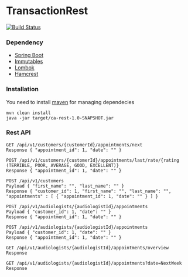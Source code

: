 TransactionRest
=================

[![Build Status](https://travis-ci.org/firstthumb/CustomerAppointment.svg?branch=master)](https://travis-ci.org/firstthumb/CustomerAppointment)

### Dependency
* [Spring Boot](http://projects.spring.io/spring-boot/)
* [Immutables](http://immutables.github.io)
* [Lombok](https://projectlombok.org/)
* [Hamcrest](http://hamcrest.org/)

### Installation
You need to install [maven](https://maven.apache.org/) for managing dependecies

```
mvn clean install
java -jar target/ca-rest-1.0-SNAPSHOT.jar
```
### Rest API
```
GET /api/v1/customers/{customerId}/appointments/next
Response { "appointment_id": 1, "date": "" }

POST /api/v1/customers/{customerId}/appointments/last/rate/{rating (TERRIBLE, POOR, AVERAGE, GOOD, EXCELLENT)}
Response { "appointment_id": 1, "date": "" }

POST /api/v1/customers
Payload { "first_name": "", "last_name": "" }
Response { "customer_id": 1, "first_name": "", "last_name": "", "appointments" : [ { "appointment_id": 1, "date": "" } ] }

POST /api/v1/audiologists/{audiologistId}/appointments
Payload { "customer_id": 1, "date": "" }
Response { "appointment_id": 1, "date": "" }

POST /api/v1/audiologists/{audiologistId}/appointments
Payload { "customer_id": 1, "date": "" }
Response { "appointment_id": 1, "date": "" }

GET /api/v1/audiologists/{audiologistId}/appointments/overview
Response 

GET /api/v1/audiologists/{audiologistId}/appointments?date=NextWeek
Response 

```
